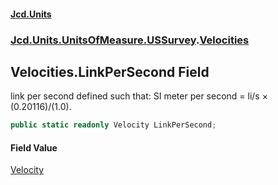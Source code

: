 #### [Jcd.Units](index 'index')
### [Jcd.Units.UnitsOfMeasure.USSurvey](Jcd.Units.UnitsOfMeasure.USSurvey 'Jcd.Units.UnitsOfMeasure.USSurvey').[Velocities](Velocities 'Jcd.Units.UnitsOfMeasure.USSurvey.Velocities')

## Velocities.LinkPerSecond Field

link per second defined such that: SI meter per second = li/s × (0.20116)/(1.0).

```csharp
public static readonly Velocity LinkPerSecond;
```

#### Field Value
[Velocity](Velocity 'Jcd.Units.UnitTypes.Velocity')